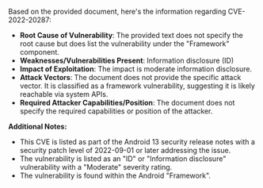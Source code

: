 Based on the provided document, here's the information regarding CVE-2022-20287:

*   **Root Cause of Vulnerability**: The provided text does not specify the root cause but does list the vulnerability under the "Framework" component.
*   **Weaknesses/Vulnerabilities Present**: Information disclosure (ID)
*   **Impact of Exploitation**: The impact is moderate information disclosure.
*   **Attack Vectors**: The document does not provide the specific attack vector. It is classified as a framework vulnerability, suggesting it is likely reachable via system APIs.
*   **Required Attacker Capabilities/Position**:  The document does not specify the required capabilities or position of the attacker.

**Additional Notes:**
* This CVE is listed as part of the Android 13 security release notes with a security patch level of 2022-09-01 or later addressing the issue.
* The vulnerability is listed as an "ID" or "Information disclosure" vulnerability with a "Moderate" severity rating.
* The vulnerability is found within the Android "Framework".